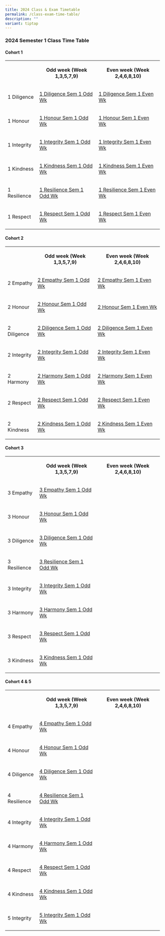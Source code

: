 ```yaml
---
title: 2024 Class & Exam Timetable
permalink: /class-exam-time-table/
description: ""
variant: tiptap
---
```

<h3>2024 Semester 1 Class Time Table</h3><h4>Cohort 1</h4><table><tbody><tr><th rowspan="1" colspan="1"><p></p></th><th rowspan="1" colspan="1"><p>Odd week (Week 1,3,5,7,9)</p></th><th rowspan="1" colspan="1"><p>Even week (Week 2,4,6,8,10)</p></th></tr><tr><td rowspan="1" colspan="1"><p>1 Diligence</p></td><td rowspan="1" colspan="1"><p><a href="/files/2024/1_Diligence_Sem_1_Odd_Wk.pdf" rel="noopener noreferrer nofollow" target="_blank">1 Diligence Sem 1 Odd Wk</a></p></td><td rowspan="1" colspan="1"><p><a href="/files/2024/1_Diligence_Sem_1_Even_Wk.pdf" rel="noopener noreferrer nofollow" target="_blank">1 Diligence Sem 1 Even Wk</a></p></td></tr><tr><td rowspan="1" colspan="1"><p>1 Honour</p></td><td rowspan="1" colspan="1"><p><a href="/files/2024/1_Honour_Sem_1_Odd_Wk.pdf" rel="noopener noreferrer nofollow" target="_blank">1 Honour Sem 1 Odd Wk</a></p></td><td rowspan="1" colspan="1"><p><a href="/files/2024/1_Honour_Sem_1_Even_Wk.pdf" rel="noopener noreferrer nofollow" target="_blank">1 Honour Sem 1 Even Wk</a></p></td></tr><tr><td rowspan="1" colspan="1"><p>1 Integrity</p></td><td rowspan="1" colspan="1"><p><a href="/files/2024/1_Integrity_Sem_1_Odd_Wk.pdf" rel="noopener noreferrer nofollow" target="_blank">1 Integrity Sem 1 Odd Wk</a></p></td><td rowspan="1" colspan="1"><p><a href="/files/2024/1_Integrity_Sem_1_Even_Wk.pdf" rel="noopener noreferrer nofollow" target="_blank">1 Integrity Sem 1 Even Wk</a></p></td></tr><tr><td rowspan="1" colspan="1"><p>1 Kindness</p></td><td rowspan="1" colspan="1"><p><a href="/files/2024/1_Kindness_Sem_1_Odd_Wk.pdf" rel="noopener noreferrer nofollow" target="_blank">1 Kindness Sem 1 Odd Wk</a></p></td><td rowspan="1" colspan="1"><p><a href="/files/2024/1_Kindness_Sem_1_Even_Wk.pdf" rel="noopener noreferrer nofollow" target="_blank">1 Kindness Sem 1 Even Wk</a></p></td></tr><tr><td rowspan="1" colspan="1"><p>1 Resilience</p></td><td rowspan="1" colspan="1"><p><a href="/files/2024/1_Resilience_Sem_1_Odd_Wk.pdf" rel="noopener noreferrer nofollow" target="_blank">1 Resilience Sem 1 Odd Wk</a></p></td><td rowspan="1" colspan="1"><p><a href="/files/2024/1_Resilience_Sem_1_Even_Wk.pdf" rel="noopener noreferrer nofollow" target="_blank">1 Resilience Sem 1 Even Wk</a></p></td></tr><tr><td rowspan="1" colspan="1"><p>1 Respect</p></td><td rowspan="1" colspan="1"><p><a href="/files/2024/1_Respect_Sem_1_Odd_Wk.pdf" rel="noopener noreferrer nofollow" target="_blank">1 Respect Sem 1 Odd Wk</a></p></td><td rowspan="1" colspan="1"><p><a href="/files/2024/1_Respect_Sem_1_Even_Wk.pdf" rel="noopener noreferrer nofollow" target="_blank">1 Respect Sem 1 Even Wk</a></p></td></tr></tbody></table><h4>Cohort 2</h4><table><tbody><tr><th rowspan="1" colspan="1"><p></p></th><th rowspan="1" colspan="1"><p>Odd week (Week 1,3,5,7,9)</p></th><th rowspan="1" colspan="1"><p>Even week (Week 2,4,6,8,10)</p></th></tr><tr><td rowspan="1" colspan="1"><p>2 Empathy</p></td><td rowspan="1" colspan="1"><p><a href="/files/2024/2_Empathy_Sem_1_Odd_Wk.pdf" rel="noopener noreferrer nofollow" target="_blank">2 Empathy Sem 1 Odd Wk</a></p></td><td rowspan="1" colspan="1"><p><a href="/files/2024/2_Empathy_Sem_1_Even_Wk.pdf" rel="noopener noreferrer nofollow" target="_blank">2 Empathy Sem 1 Even Wk</a></p></td></tr><tr><td rowspan="1" colspan="1"><p>2 Honour</p></td><td rowspan="1" colspan="1"><p><a href="/files/2024/2_Honour_Sem_1_Odd_Wk.pdf" rel="noopener noreferrer nofollow" target="_blank">2 Honour Sem 1 Odd Wk</a></p></td><td rowspan="1" colspan="1"><p><a href="/files/2024/2_Honour_Sem_1_Even_Wk.pdf" rel="noopener noreferrer nofollow" target="_blank">2 Honour Sem 1 Even Wk</a></p></td></tr><tr><td rowspan="1" colspan="1"><p>2 Diligence</p></td><td rowspan="1" colspan="1"><p><a href="/files/2024/2_Diligence_Sem_1_Odd_Wk.pdf" rel="noopener noreferrer nofollow" target="_blank">2 Diligence Sem 1 Odd Wk</a></p></td><td rowspan="1" colspan="1"><p><a href="/files/2024/2_Diligence_Sem_1_Even_Wk.pdf" rel="noopener noreferrer nofollow" target="_blank">2 Diligence Sem 1 Even Wk</a></p></td></tr><tr><td rowspan="1" colspan="1"><p>2 Integrity</p></td><td rowspan="1" colspan="1"><p><a href="/files/2024/2_Integrity_Sem_1_Odd_Wk.pdf" rel="noopener noreferrer nofollow" target="_blank">2 Integrity Sem 1 Odd Wk</a></p></td><td rowspan="1" colspan="1"><p><a href="/files/2024/2_Integrity_Sem_1_Even_Wk.pdf" rel="noopener noreferrer nofollow" target="_blank">2 Integrity Sem 1 Even Wk</a></p></td></tr><tr><td rowspan="1" colspan="1"><p>2 Harmony</p></td><td rowspan="1" colspan="1"><p><a href="/files/2024/2_Harmony_Sem_1_Odd_Wk.pdf" rel="noopener noreferrer nofollow" target="_blank">2 Harmony Sem 1 Odd Wk</a></p></td><td rowspan="1" colspan="1"><p><a href="/files/2024/2_Harmony_Sem_1_Even_Wk.pdf" rel="noopener noreferrer nofollow" target="_blank">2 Harmony Sem 1 Even Wk</a></p></td></tr><tr><td rowspan="1" colspan="1"><p>2 Respect</p></td><td rowspan="1" colspan="1"><p><a href="/files/2024/2_Respect_Sem_1_Odd_Wk.pdf" rel="noopener noreferrer nofollow" target="_blank">2 Respect Sem 1 Odd Wk</a></p></td><td rowspan="1" colspan="1"><p><a href="/files/2024/2_Respect_Sem_1_Even_Wk.pdf" rel="noopener noreferrer nofollow" target="_blank">2 Respect Sem 1 Even Wk</a></p></td></tr><tr><td rowspan="1" colspan="1"><p>2 Kindness</p></td><td rowspan="1" colspan="1"><p><a href="/files/2024/2_Kindness_Sem_1_Odd_Wk.pdf" rel="noopener noreferrer nofollow" target="_blank">2 Kindness Sem 1 Odd Wk</a></p></td><td rowspan="1" colspan="1"><p><a href="/files/2024/2_Kindness_Sem_1_Even_Wk.pdf" rel="noopener noreferrer nofollow" target="_blank">2 Kindness Sem 1 Even Wk</a></p></td></tr></tbody></table><h4>Cohort 3</h4><table><tbody><tr><th rowspan="1" colspan="1"><p></p></th><th rowspan="1" colspan="1"><p>Odd week (Week 1,3,5,7,9)</p></th><th rowspan="1" colspan="1"><p>Even week (Week 2,4,6,8,10)</p></th></tr><tr><td rowspan="1" colspan="1"><p>3 Empathy</p></td><td rowspan="1" colspan="1"><p><a href="/files/2024/3_Empathy_Sem_1_Odd_Wk.pdf" rel="noopener noreferrer nofollow" target="_blank">3 Empathy Sem 1 Odd Wk</a></p></td><td rowspan="1" colspan="1"><p></p></td></tr><tr><td rowspan="1" colspan="1"><p>3 Honour</p></td><td rowspan="1" colspan="1"><p><a href="/files/2024/3_Honour_Sem_1_Odd_Wk.pdf" rel="noopener noreferrer nofollow" target="_blank">3 Honour Sem 1 Odd Wk</a></p></td><td rowspan="1" colspan="1"><p></p></td></tr><tr><td rowspan="1" colspan="1"><p>3 Diligence</p></td><td rowspan="1" colspan="1"><p><a href="/files/2024/3_Diligence_Sem_1_Odd_Wk.pdf" rel="noopener noreferrer nofollow" target="_blank">3 Diligence Sem 1 Odd Wk</a></p></td><td rowspan="1" colspan="1"><p></p></td></tr><tr><td rowspan="1" colspan="1"><p>3 Resilience</p></td><td rowspan="1" colspan="1"><p><a href="/files/2024/3_Resilience_Sem_1_Odd_Wk.pdf" rel="noopener noreferrer nofollow" target="_blank">3 Resilience Sem 1 Odd Wk</a></p></td><td rowspan="1" colspan="1"><p></p></td></tr><tr><td rowspan="1" colspan="1"><p>3 Integrity</p></td><td rowspan="1" colspan="1"><p><a href="/files/2024/3_Integrity_Sem_1_Odd_Wk.pdf" rel="noopener noreferrer nofollow" target="_blank">3 Integrity Sem 1 Odd Wk</a></p></td><td rowspan="1" colspan="1"><p></p></td></tr><tr><td rowspan="1" colspan="1"><p>3 Harmony</p></td><td rowspan="1" colspan="1"><p><a href="/files/2024/3_Harmony_Sem_1_Odd_Wk.pdf" rel="noopener noreferrer nofollow" target="_blank">3 Harmony Sem 1 Odd Wk</a></p></td><td rowspan="1" colspan="1"><p></p></td></tr><tr><td rowspan="1" colspan="1"><p>3 Respect</p></td><td rowspan="1" colspan="1"><p><a href="/files/2024/3_Respect_Sem_1_Odd_Wk.pdf" rel="noopener noreferrer nofollow" target="_blank">3 Respect Sem 1 Odd Wk</a></p></td><td rowspan="1" colspan="1"><p></p></td></tr><tr><td rowspan="1" colspan="1"><p>3 Kindness</p></td><td rowspan="1" colspan="1"><p><a href="/files/2024/3_Kindness_Sem_1_Odd_Wk.pdf" rel="noopener noreferrer nofollow" target="_blank">3 Kindness Sem 1 Odd Wk</a></p></td><td rowspan="1" colspan="1"><p></p></td></tr></tbody></table><h4>Cohort 4 &amp; 5</h4><table><tbody><tr><th rowspan="1" colspan="1"><p></p></th><th rowspan="1" colspan="1"><p>Odd week (Week 1,3,5,7,9)</p></th><th rowspan="1" colspan="1"><p>Even week (Week 2,4,6,8,10)</p></th></tr><tr><td rowspan="1" colspan="1"><p>4 Empathy</p></td><td rowspan="1" colspan="1"><p><a href="/files/2024/4_Empathy_Sem_1_Odd_Wk.pdf" rel="noopener noreferrer nofollow" target="_blank">4 Empathy Sem 1 Odd Wk</a></p></td><td rowspan="1" colspan="1"><p></p></td></tr><tr><td rowspan="1" colspan="1"><p>4 Honour</p></td><td rowspan="1" colspan="1"><p><a href="/files/2024/4_Honour_Sem_1_Odd_Wk.pdf" rel="noopener noreferrer nofollow" target="_blank">4 Honour Sem 1 Odd Wk</a></p></td><td rowspan="1" colspan="1"><p></p></td></tr><tr><td rowspan="1" colspan="1"><p>4 Diligence</p></td><td rowspan="1" colspan="1"><p><a href="/files/2024/4_Diligence_Sem_1_Odd_Wk.pdf" rel="noopener noreferrer nofollow" target="_blank">4 Diligence Sem 1 Odd Wk</a></p></td><td rowspan="1" colspan="1"><p></p></td></tr><tr><td rowspan="1" colspan="1"><p>4 Resilience</p></td><td rowspan="1" colspan="1"><p><a href="/files/2024/4_Resilience_Sem_1_Odd_Wk.pdf" rel="noopener noreferrer nofollow" target="_blank">4 Resilience Sem 1 Odd Wk</a></p></td><td rowspan="1" colspan="1"><p></p></td></tr><tr><td rowspan="1" colspan="1"><p>4 Integrity</p></td><td rowspan="1" colspan="1"><p><a href="/files/2024/4_Integrity_Sem_1_Odd_Wk.pdf" rel="noopener noreferrer nofollow" target="_blank">4 Integrity Sem 1 Odd Wk</a></p></td><td rowspan="1" colspan="1"><p></p></td></tr><tr><td rowspan="1" colspan="1"><p>4 Harmony</p></td><td rowspan="1" colspan="1"><p><a href="/files/2024/4_Harmony_Sem_1_Odd_Wk.pdf" rel="noopener noreferrer nofollow" target="_blank">4 Harmony Sem 1 Odd Wk</a></p></td><td rowspan="1" colspan="1"><p></p></td></tr><tr><td rowspan="1" colspan="1"><p>4 Respect</p></td><td rowspan="1" colspan="1"><p><a href="/files/2024/4_Respect_Sem_1_Odd_Wk.pdf" rel="noopener noreferrer nofollow" target="_blank">4 Respect Sem 1 Odd Wk</a></p></td><td rowspan="1" colspan="1"><p></p></td></tr><tr><td rowspan="1" colspan="1"><p>4 Kindness</p></td><td rowspan="1" colspan="1"><p><a href="/files/2024/4_Kindness_Sem_1_Odd_Wk.pdf" rel="noopener noreferrer nofollow" target="_blank">4 Kindness Sem 1 Odd Wk</a></p></td><td rowspan="1" colspan="1"><p></p></td></tr><tr><td rowspan="1" colspan="1"><p>5 Integrity</p></td><td rowspan="1" colspan="1"><p><a href="/files/2024/5_Integrity_Sem_1_Odd_Wk.pdf" rel="noopener noreferrer nofollow" target="_blank">5 Integrity Sem 1 Odd Wk</a></p></td><td rowspan="1" colspan="1"><p></p></td></tr></tbody></table><p></p>